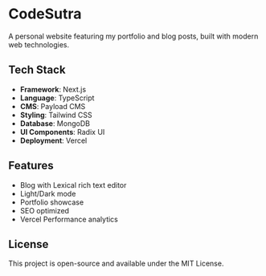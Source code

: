# CodeSutra

A personal website featuring my portfolio and blog posts, built with modern web technologies.

## Tech Stack

- **Framework**: Next.js
- **Language**: TypeScript
- **CMS**: Payload CMS
- **Styling**: Tailwind CSS
- **Database**: MongoDB
- **UI Components**: Radix UI
- **Deployment**: Vercel

## Features

- Blog with Lexical rich text editor
- Light/Dark mode
- Portfolio showcase
- SEO optimized
- Vercel Performance analytics

## License

This project is open-source and available under the MIT License.